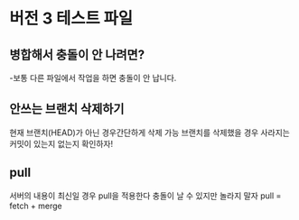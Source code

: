# 버전 3 테스트 파일

## 병합해서 충돌이 안 나려면?

-보통 다른 파일에서 작업을 하면 충돌이 안 납니다. 

## 안쓰는 브랜치 삭제하기
현재 브랜치(HEAD)가 아닌 경우간단하게 삭제 가능
브랜치를 삭제했을 경우 사라지는 커밋이 있는지 없는지 확인하자!

## pull
서버의 내용이 최신일 경우 pull을 적용한다
충돌이 날 수 있지만 놀라지 말자
pull = fetch + merge